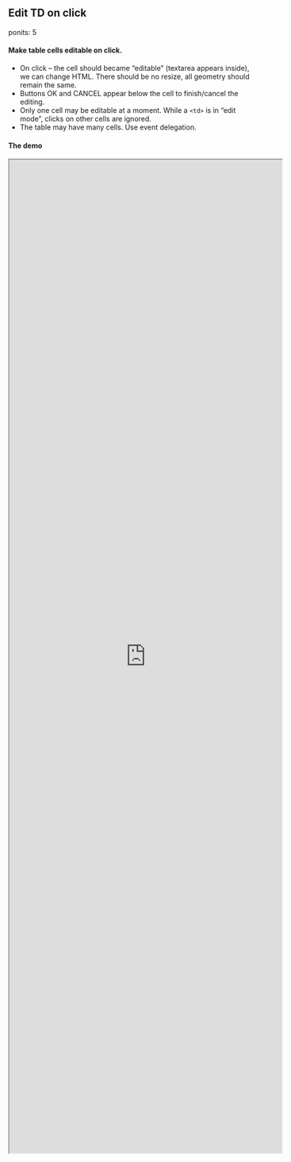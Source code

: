 ## Edit TD on click


ponits: 5

#### Make table cells editable on click.

-   On click – the cell should became “editable” (textarea appears inside), we can change HTML. There should be no resize, all geometry should remain the same.
-   Buttons OK and CANCEL appear below the cell to finish/cancel the editing.
-   Only one cell may be editable at a moment. While a `<td>` is in “edit mode”, clicks on other cells are ignored.
-   The table may have many cells. Use event delegation.

#### The demo


 <div class="code-result">  <div class="code-result__toolbar toolbar"></div>  <iframe class="code-result__iframe" data-trusted="1" width="550" height="370" style="height:2000px" src="https://en.js.cx/task/edit-td-click/solution/"></iframe>  </div>